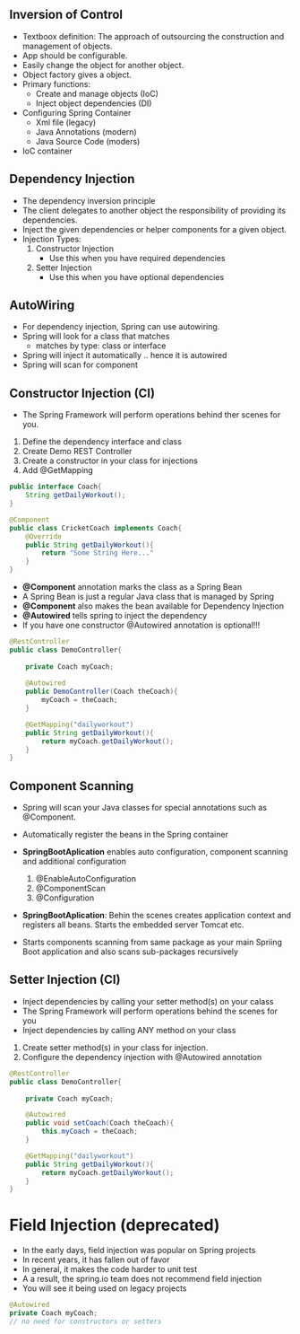 ## Inversion of Control
* Textboox definition: The approach of outsourcing the construction and management of objects.
* App should be configurable.
* Easily change the object for another object.
* Object factory gives a object.
* Primary functions:
    * Create and manage objects (IoC)
    * Inject object dependencies (DI)
* Configuring Spring Container
    * Xml file (legacy)
    * Java Annotations (modern)
    * Java Source Code (moders)
* IoC container

## Dependency Injection
* The dependency inversion principle
* The client delegates to another object the responsibility of providing its dependencies.
* Inject the given dependencies or helper components for a given object.
* Injection Types:
    1. Constructor Injection
        * Use this when you have required dependencies
    1. Setter Injection
        * Use this when you have optional dependencies

## AutoWiring
* For dependency injection, Spring can use autowiring.
* Spring will look for a class that matches
    * matches by type: class or interface
* Spring will inject it automatically .. hence it is autowired
* Spring will scan for component

## Constructor Injection (CI)
* The Spring Framework will perform operations behind ther scenes for you.
1. Define the dependency interface and class
1. Create Demo REST Controller
1. Create a constructor in your class for injections
1. Add @GetMapping 
```java
public interface Coach{
    String getDailyWorkout();
}

@Component
public class CricketCoach implements Coach{
    @Override
    public String getDailyWorkout(){
        return "Some String Here..."
    }
}
```
* **@Component** annotation marks the class as a Spring Bean
* A Spring Bean is just a regular Java class that is managed by Spring
* **@Component** also makes the bean available for Dependency Injection
* **@Autowired** tells spring to inject the dependency
* If you have one constructor @Autowired annotation is optional!!!

```Java
@RestController
public class DemoController{
    
    private Coach myCoach;
    
    @Autowired
    public DemoController(Coach theCoach){
        myCoach = theCoach;
    }

    @GetMapping("dailyworkout")
    public String getDailyWorkout(){
        return myCoach.getDailyWorkout();
    }
}
```

## Component Scanning
* Spring will scan your Java classes for special annotations such as @Component.
* Automatically register the beans in the Spring container 
* **SpringBootAplication** enables auto configuration, component scanning and additional configuration
    1. @EnableAutoConfiguration 
    1. @ComponentScan
    1. @Configuration

* **SpringBootAplication**: Behin the scenes creates application context and registers all beans. Starts the embedded server Tomcat etc.
* Starts components scanning from same package as your main Spriing Boot application and also scans sub-packages recursively

## Setter Injection (CI)
* Inject dependencies by calling your setter method(s) on your calass
* The Spring Framework will perform operations behind the scenes for you
* Inject dependencies by calling ANY method on your class
1. Create setter method(s) in your class for injection.
1. Configure the dependency injection with @Autowired annotation
```Java
@RestController
public class DemoController{
    
    private Coach myCoach;

    @Autowired
    public void setCoach(Coach theCoach){
        this.myCoach = theCoach;
    }

    @GetMapping("dailyworkout")
    public String getDailyWorkout(){
        return myCoach.getDailyWorkout();
    }
}
```

# Field Injection (deprecated)
* In the early days, field injection was popular on Spring projects
* In recent years, it has fallen out of favor
* In general, it makes the code harder to unit test
* A a result, the spring.io team does not recommend field injection
* You will see it being used on legacy projects
```Java
@Autowired
private Coach myCoach;
// no need for constructors or setters
```